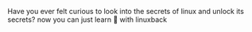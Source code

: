 Have you ever felt curious to look into the secrets of linux and unlock its secrets? now you can just learn 🐧 with linuxback
